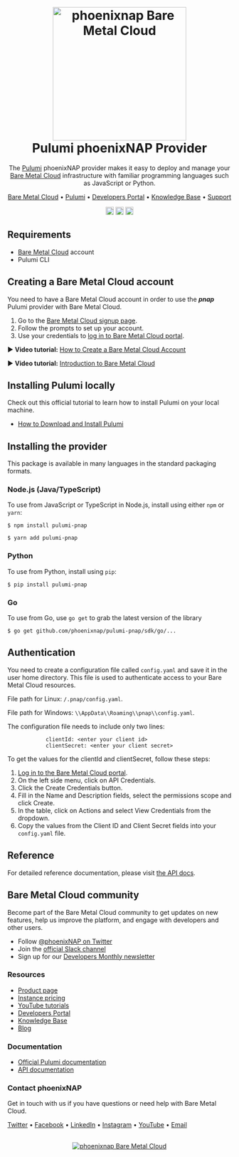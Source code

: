 <h1 align="center">
  <br>
  <a href="https://phoenixnap.com/bare-metal-cloud"><img src="https://user-images.githubusercontent.com/78744488/109779287-16da8600-7c06-11eb-81a1-97bf44983d33.png" alt="phoenixnap Bare Metal Cloud" width="300"></a>
  <br>
  Pulumi phoenixNAP Provider
  <br>
</h1>

<p align="center">
The <a href="https://pulumi.com">Pulumi</a> phoenixNAP provider makes it easy to deploy and manage your <a href="https://phoenixnap.com/bare-metal-cloud">Bare Metal Cloud</a> infrastructure with familiar programming languages such as JavaScript or Python.
</p>

<p align="center">
  <a href="https://phoenixnap.com/bare-metal-cloud">Bare Metal Cloud</a> •
  <a href="https://www.pulumi.com/">Pulumi</a> •
  <a href="https://developers.phoenixnap.com/">Developers Portal</a> •
  <a href="http://phoenixnap.com/kb">Knowledge Base</a> •
  <a href="https://developers.phoenixnap.com/support">Support</a>
</p>

<p align="center">
  <a href="https://badge.fury.io/js/pulumi-pnap"><img src="https://badge.fury.io/js/pulumi-pnap.png" alt="npm version" height="18"></a>
  <a href="https://badge.fury.io/py/pulumi-pnap"><img src="https://badge.fury.io/py/pulumi-pnap.svg" alt="PyPI version" height="18"></a>
  <a href="https://badge.fury.io/nu/pulumi-pnap"><img src="https://badge.fury.io/nu/pulumi-pnap.svg" alt="NuGet version" height="18"></a>
</p>


## Requirements
-	[Bare Metal Cloud](https://bmc.phoenixnap.com) account
-	Pulumi CLI

## Creating a Bare Metal Cloud account
You need to have a Bare Metal Cloud account in order to use the ***pnap*** Pulumi provider with Bare Metal Cloud. 

1. Go to the [Bare Metal Cloud signup page](https://support.phoenixnap.com/wap-jpost3/bmcSignup).
2. Follow the prompts to set up your account.
3. Use your credentials to [log in to Bare Metal Cloud portal](https://bmc.phoenixnap.com).

:arrow_forward: **Video tutorial:** [How to Create a Bare Metal Cloud Account](https://www.youtube.com/watch?v=RLRQOisEB-k)
<br>

:arrow_forward: **Video tutorial:** [Introduction to Bare Metal Cloud](https://www.youtube.com/watch?v=8TLsqgLDMN4)

## Installing Pulumi locally
Check out this official tutorial to learn how to install Pulumi on your local machine. 

-   [How to Download and Install Pulumi](https://www.pulumi.com/docs/get-started/install/)

## Installing the provider

This package is available in many languages in the standard packaging formats.

### Node.js (Java/TypeScript)

To use from JavaScript or TypeScript in Node.js, install using either `npm` or `yarn`:

    $ npm install pulumi-pnap

    $ yarn add pulumi-pnap

### Python

To use from Python, install using `pip`:

    $ pip install pulumi-pnap

### Go

To use from Go, use `go get` to grab the latest version of the library

    $ go get github.com/phoenixnap/pulumi-pnap/sdk/go/...
    
## Authentication

You need to create a configuration file called `config.yaml` and save it in the user home directory. This file is used to authenticate access to your Bare Metal Cloud resources.

File path for Linux: `/.pnap/config.yaml`. 

File path for Windows: `\\AppData\\Roaming\\pnap\\config.yaml`.

The configuration file needs to include only two lines: 

				clientId: <enter your client id>
				clientSecret: <enter your client secret>

To get the values for the clientId and clientSecret, follow these steps:

1. [Log in to the Bare Metal Cloud portal](https://bmc.phoenixnap.com). 
2. On the left side menu, click on API Credentials. 
3. Click the Create Credentials button. 
4. Fill in the Name and Description fields, select the permissions scope and click Create. 
5. In the table, click on Actions and select View Credentials from the dropdown.  
6. Copy the values from the Client ID and Client Secret fields into your `config.yaml` file. 

## Reference

For detailed reference documentation, please visit [the API docs](https://developers.phoenixnap.com/docs/bmc/1/overview).

## Bare Metal Cloud community
Become part of the Bare Metal Cloud community to get updates on new features, help us improve the platform, and engage with developers and other users. 

-   Follow [@phoenixNAP on Twitter](https://twitter.com/phoenixnap)
-   Join the [official Slack channel](https://phoenixnap.slack.com)
-   Sign up for our [Developers Monthly newsletter](https://phoenixnap.com/developers-monthly-newsletter)


### Resources
-	[Product page](https://phoenixnap.com/bare-metal-cloud)
-	[Instance pricing](https://phoenixnap.com/bare-metal-cloud/instances)
-	[YouTube tutorials](https://www.youtube.com/watch?v=8TLsqgLDMN4&list=PLWcrQnFWd54WwkHM0oPpR1BrAhxlsy1Rc&ab_channel=PhoenixNAPGlobalITServices)
-	[Developers Portal](https://developers.phoenixnap.com)
-	[Knowledge Base](https://phoenixnap.com/kb)
-	[Blog](https:/phoenixnap.com/blog)

### Documentation
-	[Official Pulumi documentation](https://www.pulumi.com/docs/)
-	[API documentation](https://developers.phoenixnap.com/docs/bmc/1/overview)

### Contact phoenixNAP
Get in touch with us if you have questions or need help with Bare Metal Cloud. 

<p align="left">
  <a href="https://twitter.com/phoenixNAP">Twitter</a> •
  <a href="https://www.facebook.com/phoenixnap">Facebook</a> •
  <a href="https://www.linkedin.com/company/phoenix-nap">LinkedIn</a> •
  <a href="https://www.instagram.com/phoenixnap">Instagram</a> •
  <a href="https://www.youtube.com/user/PhoenixNAPdatacenter">YouTube</a> •
  <a href="https://developers.phoenixnap.com/support">Email</a> 
</p>

<p align="center">
  <br>
  <a href="https://phoenixnap.com/bare-metal-cloud"><img src="https://user-images.githubusercontent.com/81640346/115243282-0c773b80-a123-11eb-9de7-59e3934a5712.jpg" alt="phoenixnap Bare Metal Cloud"></a>
</p>
